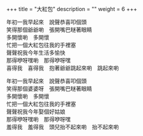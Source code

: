 +++
title = "大紅包"
description = ""
weight = 6
+++

年初一我早起來　說聲恭喜叩個頭  
笑得那個爺爺喲　張開嘴巴瞇著眼睛  
多開懷喲　多開懷  
忙把一個大紅包往我的手裡塞  
聲聲祝我今年生活多愉快  
那得咿呀嘿喲　那得咿呀嘿  
喜得我　喜得我　抱著爺爺跳起來喲　跳起來喲   

年初一我早起來　說聲恭喜叩個頭  
笑得那個婆婆呀　張開嘴巴瞇著眼睛  
多開懷喲　多開懷  
忙把一個大紅包往我的手裡塞  
聲聲祝我今年娶個好姑娘  
那得咿呀嘿喲　那得咿呀嘿  
羞得我　羞得我　頭兒抬不起來喲　抬不起來喲